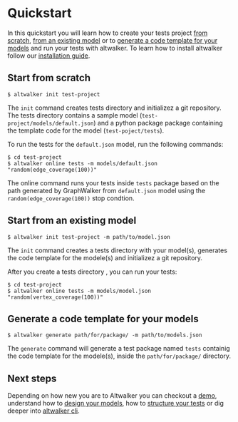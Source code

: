 # Quickstart

In this quickstart you will learn how to create your tests project [from scratch](#start-from-scratch), [from an existing model](#start-from-an-existing-model) or to [generate a code template for your models](#generate-a-code-template-for-your-models) and run your tests with altwalker. To learn how to install altwalker follow our [installation guide](./installation.md).

## Start from scratch

```
$ altwalker init test-project
```

The `init` command creates tests directory and initializez a git repository. The tests directory contains a sample model (`test-project/models/default.json`) and a python package package containing the template code for the model (`test-poject/tests`).

To run the tests for the `default.json` model, run the following commands:

```
$ cd test-project
$ altwalker online tests -m models/default.json "random(edge_coverage(100))"
```

The online command runs your tests inside `tests` package based on the path generated by GraphWalker from `default.json` model using the `random(edge_coverage(100))` stop condtion.

## Start from an existing model

```
$ altwalker init test-project -m path/to/model.json
```

The `init` command creates a tests directory with your model(s), generates the code template for the modele(s) and initializez a git repository.

After you create a tests directory , you can run your tests:

```
$ cd test-project
$ altwalker online tests -m models/model.json "random(vertex_coverage(100))"
```

## Generate a code template for your models

```
$ altwalker generate path/for/package/ -m path/to/models.json
```

The `generate` command will generate a test package named `tests` containig the code template for the modele(s), inside the `path/for/package/` directory.

## Next steps

Depending on how new you are to Altwalker you can checkout a  [demo](./demo), understand how to [design your models](./modeling), how to [structure your tests](./tests-structure) or dig deeper into [altwalker cli](./cli).